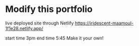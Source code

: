 # Modify this portfolio
live deployed site through Netlify
https://iridescent-maamoul-1f1e28.netlify.app/

start time 3pm
end time 5:45
Make it your own! 
